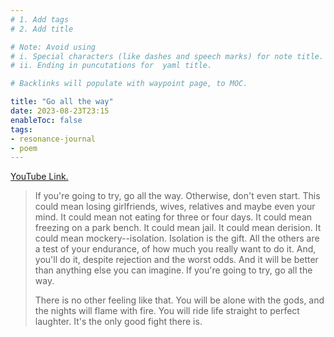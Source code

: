 ```yaml
---
# 1. Add tags
# 2. Add title

# Note: Avoid using 
# i. Special characters (like dashes and speech marks) for note title. 
# ii. Ending in puncutations for  yaml title.  

# Backlinks will populate with waypoint page, to MOC. 

title: "Go all the way"
date: 2023-08-23T23:15
enableToc: false
tags:
- resonance-journal
- poem
---
```


[YouTube Link.](https://youtu.be/rnfAVasBkQc)

> If you're going to try, go all the way. Otherwise, don't even start. 
> This could mean losing girlfriends, wives, relatives and maybe even your mind.
> It could mean not eating for three or four days. It could mean freezing on a park bench.
> It could mean jail. It could mean derision.
> It could mean mockery--isolation.
> Isolation is the gift. All the others are a test of your endurance, of how much you really want to do it. 
> And, you'll do it, despite rejection and the worst odds. 
> And it will be better than anything else you can imagine. If you're going to try, go all the way. 
> 
> There is no other feeling like that. You will be alone with the gods, and the nights will flame with fire. You will ride life straight to perfect laughter. It's the only good fight there is.

